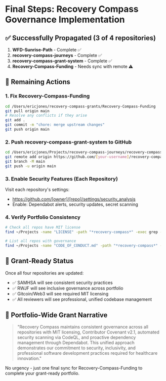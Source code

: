 # Final Steps: Recovery Compass Governance Implementation

## ✅ Successfully Propagated (3 of 4 repositories)

1. **WFD-Sunrise-Path** - Complete ✅
2. **recovery-compass-journeys** - Complete ✅  
3. **recovery-compass-grant-system** - Complete ✅
4. **Recovery-Compass-Funding** - Needs sync with remote ⚠️

## 🔧 Remaining Actions

### 1. Fix Recovery-Compass-Funding
```bash
cd /Users/ericjones/recovery-compass-grants/Recovery-Compass-Funding
git pull origin main
# Resolve any conflicts if they arise
git add .
git commit -m "chore: merge upstream changes"
git push origin main
```

### 2. Push recovery-compass-grant-system to GitHub
```bash
cd /Users/ericjones/Projects/recovery-compass-journeys/recovery-compass-grant-system
git remote add origin https://github.com/[your-username]/recovery-compass-grant-system.git
git branch -M main
git push -u origin main
```

### 3. Enable Security Features (Each Repository)
Visit each repository's settings:
- https://github.com/[owner]/[repo]/settings/security_analysis
- Enable: Dependabot alerts, security updates, secret scanning

### 4. Verify Portfolio Consistency
```bash
# Check all repos have MIT license
find ~/Projects -name "LICENSE" -path "*recovery-compass*" -exec grep -l "MIT License" {} \;

# List all repos with governance
find ~/Projects -name "CODE_OF_CONDUCT.md" -path "*recovery-compass*" -type f
```

## 🎯 Grant-Ready Status

Once all four repositories are updated:
- ✅ SAMHSA will see consistent security practices
- ✅ RWJF will see inclusive governance across portfolio
- ✅ Gitcoin/Web3 will see required MIT licensing
- ✅ All reviewers will see professional, unified codebase management

## 📝 Portfolio-Wide Grant Narrative

> "Recovery Compass maintains consistent governance across all repositories with MIT licensing, Contributor Covenant v2.1, automated security scanning via CodeQL, and proactive dependency management through Dependabot. This unified approach demonstrates our commitment to security, inclusivity, and professional software development practices required for healthcare innovation."

No urgency - just one final sync for Recovery-Compass-Funding to complete your grant-ready portfolio.
